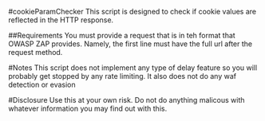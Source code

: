 #cookieParamChecker
This script is designed to check if cookie values are reflected in the HTTP response.

##Requirements
You must provide a request that is in teh format that OWASP ZAP provides. Namely, the first line must have the full url after the request method.

#Notes
This script does not implement any type of delay feature so you will probably get stopped by any rate limiting. It also does not do any waf detection or evasion

#Disclosure
Use this at your own risk. Do not do anything malicous with whatever information you may find out with this.


